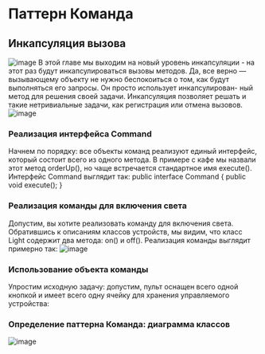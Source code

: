 # Паттерн Команда
## Инкапсуляция вызова
![image](https://github.com/papavelvoroshilov25/Command/blob/master/images/Command.PNG?raw=true)
В этой главе мы выходим на новый уровень инкапсуляции - на этот раз будут инкапсулироваться вызовы методов.   Да, 
все верно — вызывающему объекту не нужно беспокоиться о том, как 
будут выполняться его запросы. Он просто использует инкапсулирован-
ный метод для решения своей задачи. Инкапсуляция позволяет решать 
и такие нетривиальные задачи, как регистрация или отмена вызовов. 
![image](https://github.com/papavelvoroshilov25/Command/blob/master/images/%D0%A1%D0%BD%D0%B8%D0%BC%D0%BE%D0%BA.JPG?raw=true)
### Реализация интерфейса Command
Начнем по порядку: все объекты команд реализуют единый интерфейс, который состоит всего из одного метода. В примере с кафе мы назвали этот метод orderUp(), но чаще встречается стандартное имя execute().
Интерфейс Command выглядит так:
public interface Command {
    public void execute();
}
### Реализация команды для включения света
Допустим,  вы  хотите  реализовать  команду  для  включения  света. 
Обратившись к описаниям классов устройств, мы видим, что класс 
Light содержит два метода: on() и off(). Реализация команды выглядит примерно так:
![image](https://github.com/papavelvoroshilov25/Command/blob/master/images/svet.JPG?raw=true)
### Использование объекта команды
Упростим исходную задачу: допустим, пульт оснащен всего одной кнопкой и имеет всего одну ячейку 
для хранения управляемого устройства:


### Определение паттерна Команда: диаграмма классов
![image](https://github.com/papavelvoroshilov25/Command/blob/master/images/image.jpg?raw=true)
